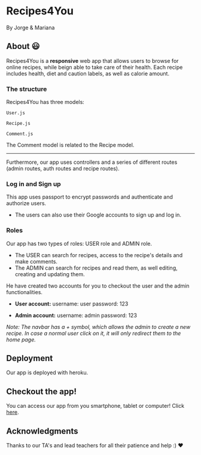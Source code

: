 # Recipes4You

By Jorge & Mariana

## About :smiley:

Recipes4You is a **responsive** web app that allows users to browse for online recipes, while beign able to take care of their health. Each recipe includes health, diet and caution labels, as well as calorie amount. 

### The structure

Recipes4You has three models:

```
User.js
```
```
Recipe.js
```
```
Comment.js
```
The Comment model is related to the Recipe model.

---

Furthermore, our app uses controllers and a series of different routes (admin routes, auth routes and recipe routes).


### Log in and Sign up

This app uses passport to encrypt passwords and authenticate and authorize users.

- The users can also use their Google accounts to sign up and log in.

### Roles

Our app has two types of roles: USER role and ADMIN role. 
- The USER can search for recipes, access to the recipe's details and make comments.
- The ADMIN can search for recipes and read them, as well editing, creating and updating them. 

He have created two accounts for you to checkout the user and the admin functionalities.
- **User account:**
username: user
password: 123

- **Admin account:**
username: admin
password: 123

*Note: The navbar has a + symbol, which allows the admin to create a new recipe. In case a normal user click on it, it will only redirect them to the home page.*

## Deployment

Our app is deployed with heroku.

## Checkout the app!

You can access our app from you smartphone, tablet or computer! Click [here](https://damp-caverns-97997.herokuapp.com/).


## Acknowledgments

Thanks to our TA's and lead teachers for all their patience and help :) :heart:
